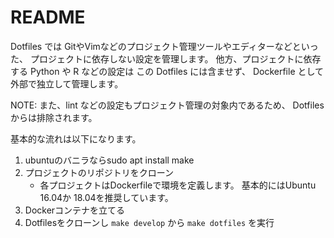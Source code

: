 # README

Dotfiles では
GitやVimなどのプロジェクト管理ツールやエディターなどといった、
プロジェクトに依存しない設定を管理します。
他方、プロジェクトに依存する Python や R などの設定は
この Dotfiles には含ませず、
Dockerfile として外部で独立して管理します。

NOTE: また、lint などの設定もプロジェクト管理の対象内であるため、
Dotfilesからは排除されます。

基本的な流れは以下になります。

1. ubuntuのバニラならsudo apt install make
1. プロジェクトのリポジトリをクローン
    * 各プロジェクトはDockerfileで環境を定義します。
      基本的にはUbuntu 16.04か 18.04を推奨しています。
1. Dockerコンテナを立てる
1. Dotfilesをクローンし
   `make develop` から
   `make dotfiles` を実行
